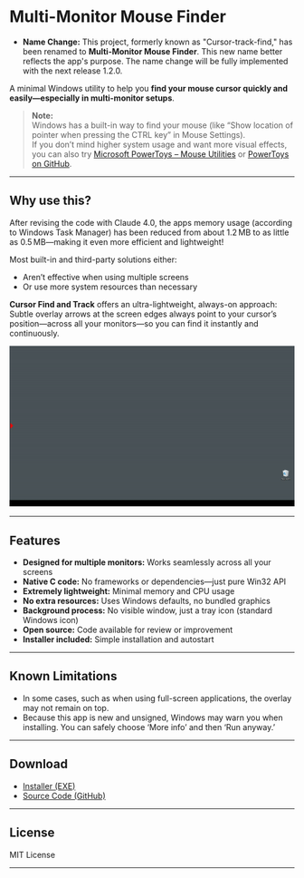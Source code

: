# Multi-Monitor Mouse Finder

* **Name Change:** This project, formerly known as "Cursor-track-find," has been renamed to **Multi-Monitor Mouse Finder**. This new name better reflects the app's purpose. The name change will be fully implemented with the next release 1.2.0.

A minimal Windows utility to help you **find your mouse cursor quickly and easily—especially in multi-monitor setups**.

> **Note:**  
> Windows has a built-in way to find your mouse (like “Show location of pointer when pressing the CTRL key” in Mouse Settings).  
> If you don’t mind higher system usage and want more visual effects, you can also try [Microsoft PowerToys – Mouse Utilities](https://docs.microsoft.com/powertoys/mouse-utilities) or [PowerToys on GitHub](https://github.com/microsoft/PowerToys).

---

## Why use this?

After revising the code with Claude 4.0, the apps memory usage (according to Windows Task Manager) has been reduced from about 1.2 MB to as little as 0.5 MB—making it even more efficient and lightweight!

Most built-in and third-party solutions either:

- Aren’t effective when using multiple screens
- Or use more system resources than necessary

**Cursor Find and Track** offers an ultra-lightweight, always-on approach:  
Subtle overlay arrows at the screen edges always point to your cursor’s position—across all your monitors—so you can find it instantly and continuously.

![Demo](demo/Cursor_Find_and_Track_demo.gif)

---

## Features

- **Designed for multiple monitors:** Works seamlessly across all your screens
- **Native C code:** No frameworks or dependencies—just pure Win32 API
- **Extremely lightweight:** Minimal memory and CPU usage
- **No extra resources:** Uses Windows defaults, no bundled graphics
- **Background process:** No visible window, just a tray icon (standard Windows icon)
- **Open source:** Code available for review or improvement
- **Installer included:** Simple installation and autostart

---

## Known Limitations

- In some cases, such as when using full-screen applications, the overlay may not remain on top.
- Because this app is new and unsigned, Windows may warn you when installing. You can safely choose ‘More info’ and then ‘Run anyway.’

---

## Download

- [Installer (EXE)](https://github.com/inspiringsource/Multi-Monitor-Mouse-Finder/releases/download/v1.2.0/Multi-Monitor-Mouse-Finder-Setup1.2.0.exe)
- [Source Code (GitHub)](https://github.com/inspiringsource/Multi-Monitor-Mouse-Finder/archive/refs/tags/v1.2.0.zip)

---

## License

MIT License

---

